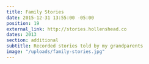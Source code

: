 ```yaml
---
title: Family Stories
date: 2015-12-31 13:55:00 -05:00
position: 19
external_link: http://stories.hollenshead.co
dates: 2013
section: additional
subtitle: Recorded stories told by my grandparents
image: "/uploads/family-stories.jpg"
---
```


